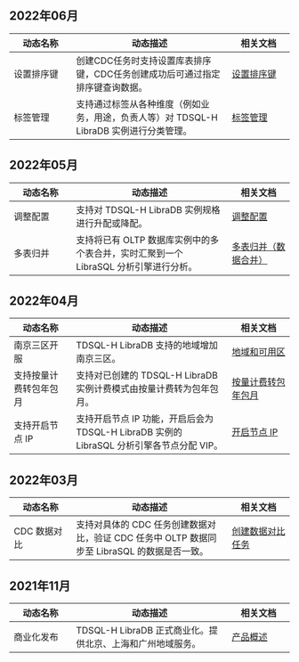 ## 2022年06月

<table>
<tr><th width=20%>动态名称</th><th width=50%>动态描述</th><th width=20%>相关文档</th></tr>
<tbody>
<tr>
<td>设置排序键</td>
<td>创建CDC任务时支持设置库表排序键，CDC任务创建成功后可通过指定排序键查询数据。</td>
<td><a href="" target="_blank">设置排序键</a></td></tr>
<tr>
<td>标签管理</td>
<td>支持通过标签从各种维度（例如业务，用途，负责人等）对 TDSQL-H LibraDB 实例进行分类管理。</td>
<td><a href="https://cloud.tencent.com/document/product/1488/75795" target="_blank">标签管理</a></td></tr>
</tbody></table>

## 2022年05月

<table>
<tr><th width=20%>动态名称</th><th width=50%>动态描述</th><th width=20%>相关文档</th></tr>
<tbody>
<tr>
<td>调整配置</td>
<td>支持对 TDSQL-H LibraDB 实例规格进行升配或降配。</td>
<td><a href="https://cloud.tencent.com/document/product/1488/63597" target="_blank">调整配置</a></td></tr>
<tr>
<td>多表归并</td>
<td>支持将已有 OLTP 数据库实例中的多个表合并，实时汇聚到一个 LibraSQL 分析引擎进行分析。</td>
<td><a href="https://cloud.tencent.com/document/product/1488/74331" target="_blank">多表归并（数据合并）</a></td></tr>
</tbody></table>

## 2022年04月

<table>
<tr><th width=20%>动态名称</th><th width=50%>动态描述</th><th width=20%>相关文档</th></tr>
<tbody>
<tr>
<td>南京三区开服</td>
<td>TDSQL-H LibraDB 支持的地域增加南京三区。</td>
<td><a href="https://cloud.tencent.com/document/product/1488/63530" target="_blank">地域和可用区</a></td></tr>
<tr>
<td>支持按量计费转包年包月</td>
<td>支持对已创建的 TDSQL-H LibraDB 实例计费模式由按量计费转为包年包月。</td>
<td><a href="https://cloud.tencent.com/document/product/1488/73018" target="_blank">按量计费转包年包月</a></td></tr>
<tr>   
<td>支持开启节点 IP</td>
<td>支持开启节点 IP 功能，开启后会为 TDSQL-H LibraDB 实例的 LibraSQL 分析引擎各节点分配 VIP。</td>
<td><a href="https://cloud.tencent.com/document/product/1488/73019" target="_blank">开启节点 IP</a></td></tr>
</tbody></table>

## 2022年03月

<table>
<tr><th width=20%>动态名称</th><th width=50%>动态描述</th><th width=20%>相关文档</th></tr>
<tbody>
<tr>
<td>CDC 数据对比</td>
<td>支持对具体的 CDC 任务创建数据对比，验证 CDC 任务中 OLTP 数据同步至 LibraSQL 的数据是否一致。</td>
<td><a href="https://cloud.tencent.com/document/product/1488/71940" target="_blank">创建数据对比任务</a></td></tr>
</tbody></table>

## 2021年11月

<table>
<tr><th width=20%>动态名称</th><th width=50%>动态描述</th><th width=20%>相关文档</th></tr>
<tbody>
<tr>
<td>商业化发布</td>
<td>TDSQL-H LibraDB 正式商业化。提供北京、上海和广州地域服务。</td>
<td><a href="https://cloud.tencent.com/document/product/1488/60828" target="_blank">产品概述</a></td></tr>
</tbody></table>